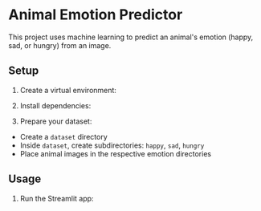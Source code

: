 # Animal Emotion Predictor

This project uses machine learning to predict an animal's emotion (happy, sad, or hungry) from an image.

## Setup

1. Create a virtual environment:

2. Install dependencies:

3. Prepare your dataset:
- Create a `dataset` directory
- Inside `dataset`, create subdirectories: `happy`, `sad`, `hungry`
- Place animal images in the respective emotion directories

## Usage

1. Run the Streamlit app: